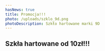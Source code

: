```yaml
---
hasNews: true
title: Promocja!!!
photo: /uploads/szklo_9d.png
photoDescription: Szkło hartowane marki 9D
---
```


## Szkła hartowane od 10zł!!!
